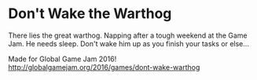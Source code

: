 # Don't Wake the Warthog
There lies the great warthog. Napping after a tough weekend at the Game Jam. He needs sleep. Don't wake him up as you finish your tasks or else...

Made for Global Game Jam 2016! http://globalgamejam.org/2016/games/dont-wake-warthog
